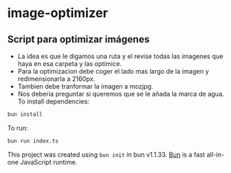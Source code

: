 # image-optimizer

## Script para optimizar imágenes

- La idea es que le digamos una ruta y el revise todas las imagenes que haya en esa carpeta y las optimice.
- Para la optimizacion debe coger el lado mas largo de la imagen y redimensionarla a 2160px.
- Tambien debe tranformar la imagen a mozjpg.
- Nos deberia preguntar si queremos que se le añada la marca de agua.
  To install dependencies:

```bash
bun install
```

To run:

```bash
bun run index.ts
```

This project was created using `bun init` in bun v1.1.33. [Bun](https://bun.sh) is a fast all-in-one JavaScript runtime.
